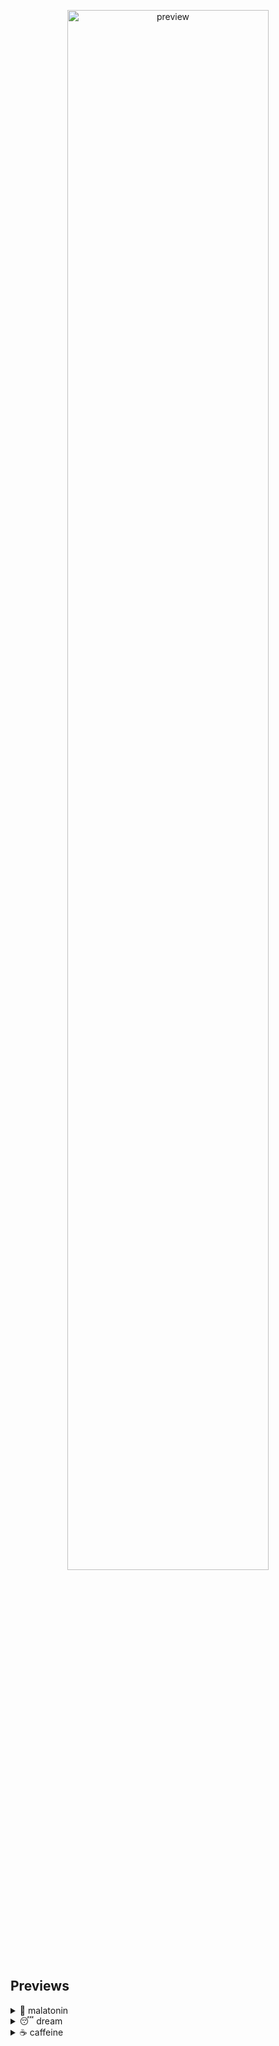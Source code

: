 <p align="center">
  <img src="https://raw.githubusercontent.com/{{repository.publisher}}/{{repository.repo}}/main/assets/oneiroi-preview.png" alt="preview" width="80%" />
</p>

## Previews

<details>
<summary>💊 malatonin</summary>
<img src="https://raw.githubusercontent.com/{{repository.publisher}}/{{repository.repo}}/main/assets/oneiroi-melatonin.png" alt="screenshot_melatonin" />
</details>
<details>
<summary>😴 dream</summary>
<img src="https://raw.githubusercontent.com/{{repository.publisher}}/{{repository.repo}}/main/assets/oneiroi-dream.png" alt="screenshot_dream" />
</details>
<details>
<summary>☕ caffeine</summary>
<img src="https://raw.githubusercontent.com/{{repository.publisher}}/{{repository.repo}}/main/assets/oneiroi-caffeine.png" alt="screenshot_caffeine" />
</details>
